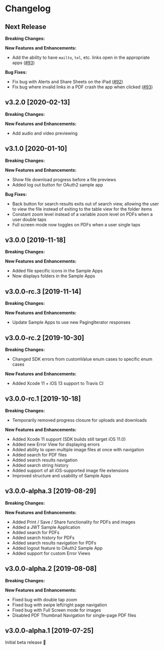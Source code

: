 Changelog
=========

## Next Release

__Breaking Changes:__

__New Features and Enhancements:__

- Add the ability to have `mailto`, `tel`, etc. links open in the appropriate apps ([#93](https://github.com/box/box-ios-preview-sdk/pull/93))

__Bug Fixes:__

- Fix bug with Alerts and Share Sheets on the iPad ([#92](https://github.com/box/box-ios-preview-sdk/pull/92))
- Fix bug where invalid links in a PDF crash the app when clicked ([#93](https://github.com/box/box-ios-preview-sdk/pull/93))


## v3.2.0 [2020-02-13]

__Breaking Changes:__

__New Features and Enhancements:__

- Add audio and video previewing

## v3.1.0 [2020-01-10]

__Breaking Changes:__

__New Features and Enhancements:__

- Show file download progress before a file previews
- Added log out button for OAuth2 sample app 

__Bug Fixes:__

- Back button for search results exits out of search view, allowing the user to view the file instead of exiting to the table view for the folder items
- Constant zoom level instead of a variable zoom level on PDFs when a user double taps
- Full screen mode now toggles on PDFs when a user single taps

## v3.0.0 [2019-11-18]

__Breaking Changes:__


__New Features and Enhancements:__

- Added file specific icons in the Sample Apps
- Now displays folders in the Sample Apps


## v3.0.0-rc.3 [2019-11-14]

__Breaking Changes:__


__New Features and Enhancements:__

- Update Sample Apps to use new PagingIterator responses 


## v3.0.0-rc.2 [2019-10-30]

__Breaking Changes:__

- Changed SDK errors from customValue enum cases to specific enum cases


__New Features and Enhancements:__

- Added Xcode 11 + iOS 13 support to Travis CI


## v3.0.0-rc.1 [2019-10-18]

__Breaking Changes:__

- Temporarily removed progress closure for uploads and downloads


__New Features and Enhancements:__

- Added Xcode 11 support (SDK builds still target iOS 11.0)
- Added new Error View for displaying errors
- Added ability to open multiple image files at once with navigation
- Added search for PDF files
- Added search results navigation
- Added search string history
- Added support of all iOS-supported image file extensions
- Improved structure and usability of Sample Apps


## v3.0.0-alpha.3 [2019-08-29]

__Breaking Changes:__


__New Features and Enhancements:__

- Added Print / Save / Share functionality for PDFs and images
- Added a JWT Sample Application
- Added search for PDFs
- Added search history for PDFs
- Added search results navigation for PDFs
- Added logout feature to OAuth2 Sample App
- Added support for custom Error Views


## v3.0.0-alpha.2 [2019-08-08]

__Breaking Changes:__


__New Features and Enhancements:__

- Fixed bug with double tap zoom
- Fixed bug with swipe left/right page navigation
- Fixed bug with Full Screen mode for images
- Disabled PDF Thumbnail Navigation for single-page PDF files


## v3.0.0-alpha.1 [2019-07-25]

Initial beta release :tada:
